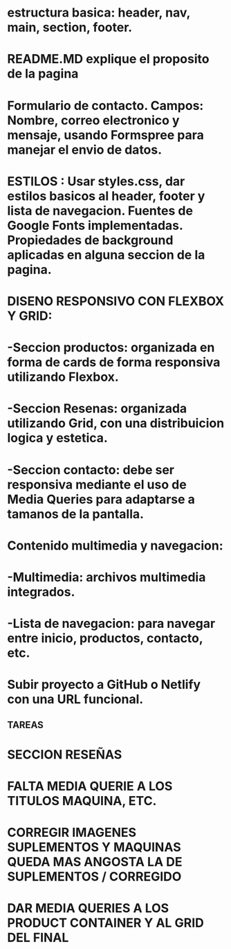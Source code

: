# estructura basica: header, nav, main, section, footer.
# README.MD explique el proposito de la pagina
# Formulario de contacto. Campos: Nombre, correo electronico y mensaje, usando Formspree para manejar el envio de datos.
# ESTILOS : Usar styles.css, dar estilos basicos al header, footer y lista de navegacion. Fuentes de Google Fonts implementadas. Propiedades de background aplicadas en alguna seccion de la pagina.
# DISENO RESPONSIVO CON FLEXBOX Y GRID: 
#   -Seccion productos: organizada en forma de cards de forma responsiva utilizando Flexbox.
#   -Seccion Resenas: organizada utilizando Grid, con una distribuicion logica y estetica.
#   -Seccion contacto: debe ser responsiva mediante el uso de Media Queries para adaptarse a tamanos de la pantalla.
# Contenido multimedia y navegacion:
#   -Multimedia: archivos multimedia integrados.
#   -Lista de navegacion: para navegar entre inicio, productos, contacto, etc.
# Subir proyecto a GitHub o Netlify con una URL funcional.


## TAREAS ## 
# SECCION RESEÑAS
# FALTA MEDIA QUERIE A LOS TITULOS MAQUINA, ETC.
# CORREGIR IMAGENES SUPLEMENTOS Y MAQUINAS QUEDA MAS ANGOSTA LA DE SUPLEMENTOS / CORREGIDO
# DAR MEDIA QUERIES A LOS PRODUCT CONTAINER Y AL GRID DEL FINAL